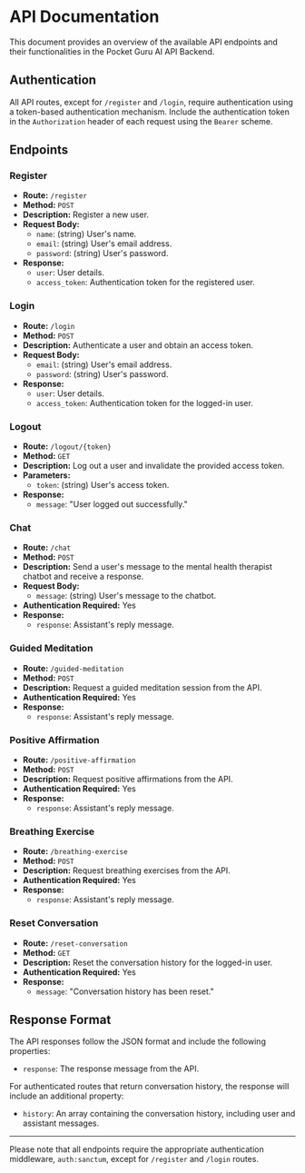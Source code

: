 # API Documentation

This document provides an overview of the available API endpoints and their functionalities in the Pocket Guru AI API Backend.

## Authentication

All API routes, except for `/register` and `/login`, require authentication using a token-based authentication mechanism. Include the authentication token in the `Authorization` header of each request using the `Bearer` scheme.

## Endpoints

### Register

- **Route:** `/register`
- **Method:** `POST`
- **Description:** Register a new user.
- **Request Body:**
  - `name`: (string) User's name.
  - `email`: (string) User's email address.
  - `password`: (string) User's password.
- **Response:**
  - `user`: User details.
  - `access_token`: Authentication token for the registered user.

### Login

- **Route:** `/login`
- **Method:** `POST`
- **Description:** Authenticate a user and obtain an access token.
- **Request Body:**
  - `email`: (string) User's email address.
  - `password`: (string) User's password.
- **Response:**
  - `user`: User details.
  - `access_token`: Authentication token for the logged-in user.

### Logout

- **Route:** `/logout/{token}`
- **Method:** `GET`
- **Description:** Log out a user and invalidate the provided access token.
- **Parameters:**
  - `token`: (string) User's access token.
- **Response:**
  - `message`: "User logged out successfully."

### Chat

- **Route:** `/chat`
- **Method:** `POST`
- **Description:** Send a user's message to the mental health therapist chatbot and receive a response.
- **Request Body:**
  - `message`: (string) User's message to the chatbot.
- **Authentication Required:** Yes
- **Response:**
  - `response`: Assistant's reply message.

### Guided Meditation

- **Route:** `/guided-meditation`
- **Method:** `POST`
- **Description:** Request a guided meditation session from the API.
- **Authentication Required:** Yes
- **Response:**
  - `response`: Assistant's reply message.

### Positive Affirmation

- **Route:** `/positive-affirmation`
- **Method:** `POST`
- **Description:** Request positive affirmations from the API.
- **Authentication Required:** Yes
- **Response:**
  - `response`: Assistant's reply message.

### Breathing Exercise

- **Route:** `/breathing-exercise`
- **Method:** `POST`
- **Description:** Request breathing exercises from the API.
- **Authentication Required:** Yes
- **Response:**
  - `response`: Assistant's reply message.

### Reset Conversation

- **Route:** `/reset-conversation`
- **Method:** `GET`
- **Description:** Reset the conversation history for the logged-in user.
- **Authentication Required:** Yes
- **Response:**
  - `message`: "Conversation history has been reset."

## Response Format

The API responses follow the JSON format and include the following properties:

- `response`: The response message from the API.

For authenticated routes that return conversation history, the response will include an additional property:

- `history`: An array containing the conversation history, including user and assistant messages.

---

Please note that all endpoints require the appropriate authentication middleware, `auth:sanctum`, except for `/register` and `/login` routes.
